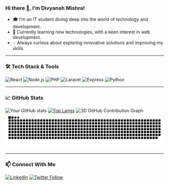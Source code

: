### Hi there 👋, I’m Divyansh Mishra!

- 🎓 I’m an IT student diving deep into the world of technology and development.
- 🌱 Currently learning new technologies, with a keen interest in web development.
- 💡 Always curious about exploring innovative solutions and improving my skills.

---

### 🛠️ Tech Stack & Tools
![React](https://img.shields.io/badge/-React-333333?style=flat&logo=react)
![Node.js](https://img.shields.io/badge/-Node.js-333333?style=flat&logo=node.js)
![PHP](https://img.shields.io/badge/PHP-333333?style=flat&logo=php&logoColor=white)
![Laravel](https://img.shields.io/badge/Laravel-333333?style=flat&logo=laravel&logoColor=white)
![Express](https://img.shields.io/badge/Express-333333?style=flat&logo=express&logoColor=white)
![Python](https://img.shields.io/badge/Python-333333?style=flat&logo=python&logoColor=white)

---

### 📈 GitHub Stats
![Your GitHub stats](https://github-readme-stats.vercel.app/api?username=itsdivyansh1&show_icons=true&theme=radical)
[![Top Langs](https://github-readme-stats.vercel.app/api/top-langs/?username=itsdivyansh1&layout=compact)](https://github.com/itsdivyansh1)
![3D GitHub Contribution Graph](https://github.com/itsdivyansh1/github-profile-3d-contrib/blob/main/output/github-contribution-grid-snake.gif)
![GitHub Contribution Snake](https://github.com/Platane/snk/raw/output/github-contribution-grid-snake.svg)

---

### 📫 Connect With Me
[![LinkedIn](https://img.shields.io/badge/LinkedIn-Connect-blue)]([https://www.linkedin.com/in/your-linkedin-profile/](https://www.linkedin.com/in/divyanshmishra57/))
[![Twitter Follow](https://img.shields.io/twitter/follow/divyansh400?style=social)]([https://twitter.com/divyansh400](https://twitter.com/divyansh400))

